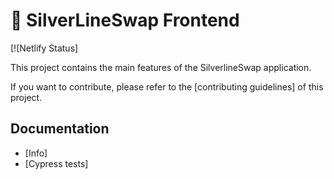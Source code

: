 # 🥞 SilverLineSwap Frontend

[![Netlify Status]

This project contains the main features of the SilverlineSwap application.

If you want to contribute, please refer to the [contributing guidelines] of this project.

## Documentation

- [Info]
- [Cypress tests]
